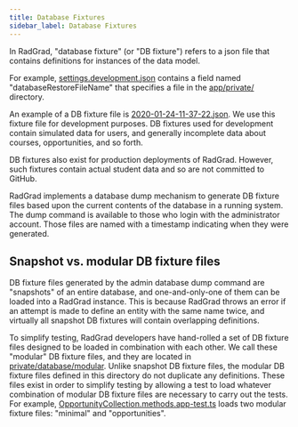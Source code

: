 ```yaml
---
title: Database Fixtures
sidebar_label: Database Fixtures
---
```


In RadGrad, "database fixture" (or "DB fixture") refers to a json file that contains definitions for instances of the data model. 

For example, [settings.development.json](https://github.com/radgrad/radgrad2/blob/master/config/settings.development.json) contains a field named "databaseRestoreFileName" that specifies a file in the [app/private/](https://github.com/radgrad/radgrad2/tree/master/app/private) directory.

An example of a DB fixture file is [2020-01-24-11-37-22.json](https://github.com/radgrad/radgrad2/blob/master/app/private/database/snapshot/2020-01-24-11-37-22.json).  We use this fixture file for development purposes.  DB fixtures used for development contain simulated data for users, and generally incomplete data about courses, opportunities, and so forth.

DB fixtures also exist for production deployments of RadGrad.  However, such fixtures contain actual student data and so are not committed to GitHub. 

RadGrad implements a database dump mechanism to generate DB fixture files based upon the current contents of the database in a running system. The dump command is available to those who login with the administrator account.  Those files are named with a timestamp indicating when they were generated. 

## Snapshot vs. modular DB fixture files

DB fixture files generated by the admin database dump command are "snapshots" of an entire database, and one-and-only-one of them can be loaded into a RadGrad instance. This is because RadGrad throws an error if an attempt is made to define an entity with the same name twice, and virtually all snapshot DB fixtures will contain overlapping definitions. 

To simplify testing, RadGrad developers have hand-rolled a set of DB fixture files designed to be loaded in combination with each other. We call these "modular" DB fixture files, and they are located in [private/database/modular](https://github.com/radgrad/radgrad2/tree/master/app/private/database/modular).  Unlike snapshot DB fixture files, the modular DB fixture files defined in this directory do not duplicate any definitions. These files exist in order to simplify testing by allowing a test to load whatever combination of modular DB fixture files are necessary to carry out the tests.  For example, [OpportunityCollection.methods.app-test.ts](https://github.com/radgrad/radgrad2/blob/master/app/imports/api/opportunity/OpportunityCollection.methods.app-test.ts#L24) loads two modular fixture files: "minimal" and "opportunities".

